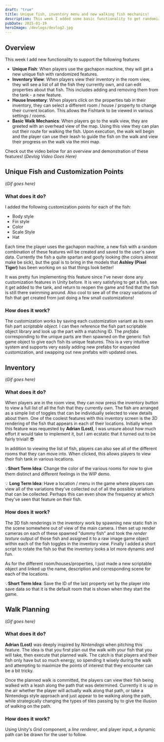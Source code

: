 ```yaml
---
draft: "true"
title: Unique fish, inventory menu and new walking fish mechanics!
description: This week I added some basic functionality to get randomized unique fish, view all fish and owned properties, and initial code for the new walking mechanic
pubDate: 2025-01-19
heroImage: /devlogs/devlog2.jpg
---
```

## Overview

This week I add new functionality to support the following features
- **Unique Fish**: When players use the gachapon machine, they will get a new unique fish with randomized features.
- **Inventory View**: When players view their inventory in the room view, they will see a list of all the fish they currently own, and can edit properties about that fish. This includes adding and removing them from the tank - a new feature.
- **House Inventory**: When players click on the properties tab in their inventory, they can select a different room / house / property to change their current location. This allows the Fishtank to be viewed in various settings / rooms.
- **Basic Walk Mechanics**: When players go to the walk view, they are greeted with an overhead view of the map. Using this view they can plan out their route for walking the fish. Upon execution, the walk will begin and the player can use their leash to guide the fish on the walk and view their progress on the walk via the mini map.

Check out the video below for an overview and demonstration of these features!
(*Devlog Video Goes Here)*

## Unique Fish and Customization Points

(*Gif goes here)*

### What does it do?
I added the following customization points for each of the fish:
- Body style
- Fin style
- Color
- Scale Style
- Hat

Each time the player uses the gachapon machine, a new fish with a random combination of these features will be created and saved to the user's save data. Currently the fish a quite spartan and goofy looking (the colors almost make be sick), but the goal is to bring in the models that **Ashley (Pixel Tiger)** has been working on so that things look better!

It was pretty fun implementing this feature since I've never done any customization features in Unity before. It is very satisfying to get a fish, see it get added to the tank, and return to reopen the game and find that the fish is still there swimming around. Also cool to see all of the crazy variations of fish that get created from just doing a few small customizations!


### How does it work?

The customization works by saving each customization variant as its own fish part *scriptable object*. I can then reference the fish part scriptable object library and look up the part with a matching ID. The *prefabs* corresponding to the unique parts are then spawned on the generic fish game object to give each fish its unique features. This is a very intuitive system and supports very easily adding new prefabs for expanded customization, and swapping out new prefabs with updated ones.

## Inventory

(*Gif goes here)*

### What does it do?

When players are in the room view, they can now press the inventory button to view a full list of all the fish that they currently own. The fish are arranged as a simple list of toggles that can be individually selected to view details about them. One of the coolest features with this inventory screen is the 3D rendering of the fish that appears in each of their locations. Initially when this feature was requested by **Adrian (Lost)**, I was unsure about how much effort it would take to implement it, but I am ecstatic that it turned out to be fairly trivial! 😎

In addition to viewing the list of fish, players can also see all of the different rooms that they can move into. When clicked, this allows players to view their fish tank in various locations.

💡**Short Term Idea**: Change the color of the various rooms for now to give them distinct and different feelings in the WIP demo.

💡 **Long Term Idea**: Have a location / menu in the game where players can view all of the variations they've collected out of all the possible variations that can be collected. Perhaps this can even show the frequency at which they've seen that feature on their fish.

### How does it work?

The 3D fish renderings in the inventory work by spawning new static fish in the scene somewhere out of view of the main camera. I then set up render cameras on each of these spawned "dummy fish" and took the *render texture* output of those fish and assigned it to a raw image game object within each of the fish toggles in the inventory view. Finally I added a short script to rotate the fish so that the inventory looks a lot more dynamic and fun.

As for the different room/houses/properties, I just made a new scriptable object and linked up the name, description and corresponding scene for each of the locations. 

💡**Short Term Idea**: Save the ID of the last property set by the player into save data so that it is the default room that is shown when they start the game.

## Walk Planning

(*Gif goes here)*

### What does it do?

**Adrian (Lost)** was deeply inspired by *Nintendogs* when pitching this feature. The idea is that you first plan out the walk with your fish that you will take, then execute that planned walk. The catch is that players and their fish only have but so much energy, so spending it wisely during the walk and attempting to maximize the points of interest that they encounter can be a bit tricky.

Once the planned walk is committed, the players can view their fish being walked with a leash along the path that was determined. Currently it is up in the air whether the player will actually walk along that path, or take a Nintendogs style approach and just appear to be walking along the path, while strategically changing the types of tiles passing by to give the illusion of walking on the path.

### How does it work?

Using Unity's *Grid* component, a *line renderer*, and player input, a dynamic path can be drawn for the user to follow.